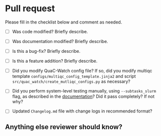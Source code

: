 # Pull request

Please fill in the checklist below and comment as needed.

- [ ] Was code modified? Briefly describe.
- [ ] Was documentation modified? Briefly describe.
- [ ] Is this a bug-fix? Briefly describe.
- [ ] Is this a feature addition? Briefly describe.
- [ ] Did you modify QuaC-Watch config file? If so, did you modify multiqc template
  `configs/multiqc_config_template.jinja2` and script `src/quac_watch/create_mutliqc_configs.py` as necessary?
- [ ] Did you perform system-level testing manually, using `--subtasks_slurm` flag, as described in the [documentation](https://quac.readthedocs.io/en/stable/system_testing/)? Did it pass completely? If not why?
- [ ] Updated `Changelog.md` file with change logs in recommended format?


## Anything else reviewer should know?
